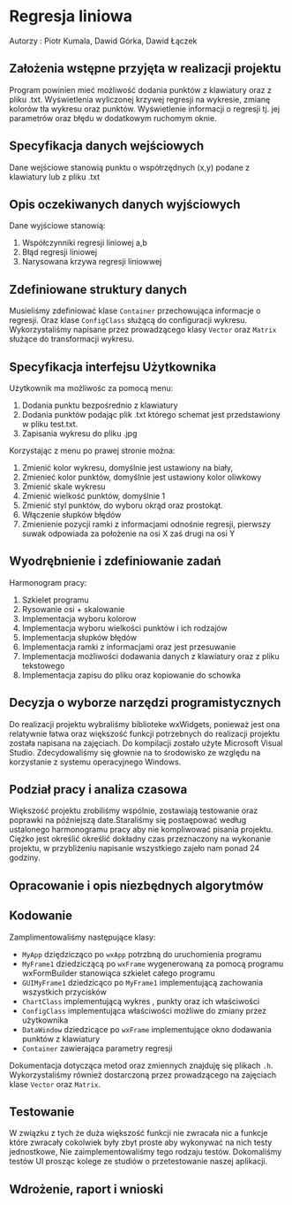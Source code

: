 # Regresja liniowa
Autorzy : Piotr Kumala, Dawid Górka, Dawid Łączek

## Założenia wstępne przyjęta w realizacji projektu
Program powinien mieć możliwość dodania punktów z klawiatury oraz z pliku .txt. Wyświetlenia wyliczonej krzywej regresji na wykresie, zmianę kolorów tła wykresu oraz punktów. Wyświetlenie informacji o regresji tj. jej parametrów oraz błędu w dodatkowym ruchomym oknie.
## Specyfikacja danych wejściowych
Dane wejściowe stanowią punktu o współrzędnych (x,y) podane z klawiatury lub z pliku .txt

## Opis oczekiwanych danych wyjściowych
Dane wyjściowe stanowią:
1. Współczynniki regresji liniowej a,b
2. Błąd regresji liniowej
3. Narysowana krzywa regresji liniowwej

## Zdefiniowane struktury danych
Musieliśmy zdefiniować klase `Container` przechowująca informacje o regresji. Oraz klase `ConfigClass` służącą do configuracji wykresu.
Wykorzystaliśmy napisane przez prowadzącego klasy `Vector` oraz `Matrix` służące do transformacji wykresu.
## Specyfikacja interfejsu Użytkownika
Użytkownik ma możliwośc za pomocą menu:
1. Dodania punktu bezpośrednio z klawiatury
2. Dodania punktów podając plik .txt którego schemat jest przedstawiony w pliku test.txt. 
3. Zapisania wykresu do pliku .jpg

Korzystając z menu po prawej stronie można:
1. Zmienić kolor wykresu, domyślnie jest ustawiony na biały,
2. Zmienieć kolor punktów, domyślnie jest ustawiony kolor oliwkowy
3. Zmienić skale wykresu
4. Zmienić wielkość punktów, domyślnie 1
5. Zmienić styl punktów, do wyboru okrąd oraz prostokąt.
6. Włączenie słupków błędów
7. Zmienienie pozycji ramki z informacjami odnośnie regresji, pierwszy suwak odpowiada za położenie na osi X zaś drugi na osi Y

## Wyodrębnienie i zdefiniowanie zadań
Harmonogram pracy:
1. Szkielet programu
2. Rysowanie osi + skalowanie
3. Implementacja wyboru kolorow
4. Implementacja wyboru wielkości punktów i ich rodzajów
5. Implementacja słupków błędów
6. Implementacja ramki z informacjami oraz jest przesuwanie
7. Implementacja możliwości dodawania danych z klawiatury oraz z pliku tekstowego
8. Implementacja zapisu do pliku oraz kopiowanie do schowka

## Decyzja o wyborze narzędzi programistycznych
Do realizacji projektu wybraliśmy biblioteke wxWidgets, ponieważ jest ona relatywnie łatwa oraz większość funkcji potrzebnych do realizacji projektu została napisana na zajęciach. Do kompilacji zostało użyte Microsoft Visual Studio. Zdecydowaliśmy się głownie na to środowisko ze względu na korzystanie z systemu operacyjnego Windows.
## Podział pracy i analiza czasowa
Większość projektu zrobiliśmy wspólnie, zostawiają testowanie oraz poprawki na późniejszą date.Staraliśmy się postaępować według ustalonego harmonogramu pracy aby nie kompliwować pisania projektu. Ciężko jest określić określić dokładny czas przeznaczony na wykonanie projektu, w przybliżeniu napisanie wszystkiego zajeło nam ponad 24 godziny.
## Opracowanie i opis niezbędnych algorytmów

## Kodowanie
Zamplimentowaliśmy następujące klasy:
* `MyApp` dziędzicząco po `wxApp` potrzbną do uruchomienia programu
* `MyFrame1` dziedziczącą po `wxFrame` wygenerowaną za pomocą programu wxFormBuilder stanowiąca szkielet całego programu
* `GUIMyFrame1` dziedzicąco po `MyFrame1` implementującą zachowania wszystkich przycisków
* `ChartClass` implementującą wykres , punkty oraz ich właściwości
* `ConfigClass` implementująca właściwości możliwe do zmiany przez użytkownika
* `DataWindow` dziedzicące po `wxFrame` implementujące okno dodawania punktów z klawiatury
* `Container` zawierająca parametry regresji

Dokumentacja dotycząca metod oraz zmiennych znajduję się plikach `.h`.
Wykorzystaliśmy również dostarczoną przez prowadzącego na zajęciach klase `Vector` oraz `Matrix`.
## Testowanie
W związku z tych że duża większość funkcji nie zwracała nic a funkcje które zwracały cokolwiek były zbyt proste aby wykonywać na nich testy jednostkowe, Nie zaimplementowaliśmy tego rodzaju testów. Dokomaliśmy testów UI prosząc kolege ze studiów o przetestowanie naszej aplikacji.
## Wdrożenie, raport i wnioski
